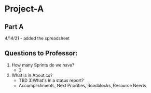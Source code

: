# Project-A
 
Part A
-------
4/14/21 - added the spreadsheet

Questions to Professor:
-------
1) How many Sprints do we have?
	- 3
2) What is in About.cs? 
	- TBD
3)What's in a status report?
	- Accomplishments, Next Priorities, Roadblocks, Resource Needs


